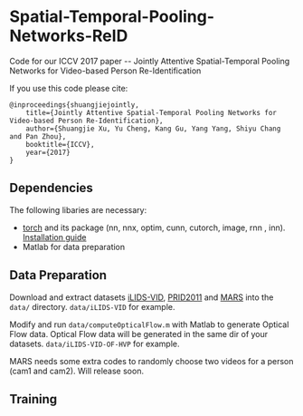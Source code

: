 # Spatial-Temporal-Pooling-Networks-ReID
Code for our ICCV 2017 paper -- Jointly Attentive Spatial-Temporal Pooling Networks for Video-based Person Re-Identification

If you use this code please cite:

```
@inproceedings{shuangjiejointly,
  	title={Jointly Attentive Spatial-Temporal Pooling Networks for Video-based Person Re-Identification},
  	author={Shuangjie Xu, Yu Cheng, Kang Gu, Yang Yang, Shiyu Chang and Pan Zhou},
  	booktitle={ICCV},
  	year={2017}
}
```

## Dependencies
The following libaries are necessary:
* [torch](http://torch.ch/) and its package (nn, nnx, optim, cunn, cutorch, image, rnn , inn). [Installation guide](http://torch.ch/docs/getting-started.html#_)
* Matlab for data preparation

## Data Preparation
Download and extract datasets [iLIDS-VID](http://www.eecs.qmul.ac.uk/~xiatian/downloads_qmul_iLIDS-VID_ReID_dataset.html), [PRID2011](https://www.tugraz.at/institute/icg/research/team-bischof/lrs/downloads/PRID11) and [MARS](http://www.liangzheng.com.cn/Project/project_mars.html) into the ```data/``` directory. ```data/iLIDS-VID``` for example.

Modify and run ```data/computeOpticalFlow.m``` with Matlab to generate Optical Flow data. Optical Flow data will be generated in the same dir of your datasets. ```data/iLIDS-VID-OF-HVP``` for example.

MARS needs some extra codes to randomly choose two videos for a person (cam1 and cam2). Will release soon.

## Training
